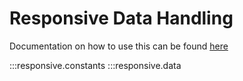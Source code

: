 # Responsive Data Handling

Documentation on how to use this can be found
[here](notebooks/responsive-data.ipynb)


:::responsive.constants
:::responsive.data
